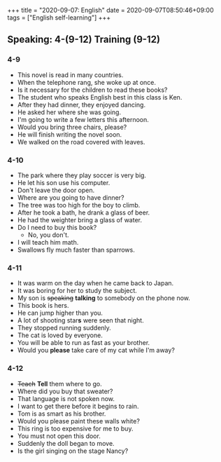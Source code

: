 +++
title =  "2020-09-07: English"
date = 2020-09-07T08:50:46+09:00
tags = ["English self-learning"]
+++

## Speaking: 4-(9-12) Training (9-12)

### 4-9

* This novel is read in many countries.
* When the telephone rang, she woke up at once.
* Is it necessary for the children to read these books?
* The student who speaks English best in this class is Ken.
* After they had dinner, they enjoyed dancing.
* He asked her where she was going.
* I'm going to write a few letters this afternoon.
* Would you bring three chairs, please?
* He will finish writing the novel soon.
* We walked on the road covered with leaves. 

### 4-10

* The park where they play soccer is very big.
* He let his son use his computer.
* Don't leave the door open.
* Where are you going to have dinner?
* The tree was too high for the boy to climb.
* After he took a bath, he drank a glass of beer.
* He had the weighter bring a glass of water.
* Do I need to buy this book?
    - No, you don't.
* I will teach him math.
* Swallows fly much faster than sparrows.

### 4-11

* It was warm on the day when he came back to Japan.
* It was boring for her to study the subject.
* My son is ~~speaking~~ **talking** to somebody on the phone now.
* This book is hers.
* He can jump higher than you.
* A lot of shooting star**s** were seen that night.
* They stopped running suddenly.
* The cat is loved by everyone.
* You will be able to run as fast as your brother.
* Would you **please** take care of my cat while I'm away?

### 4-12

* ~~Teach~~ **Tell** them where to go.
* Where did you buy that sweater? 
* That language is not spoken now.
* I want to get there before it begins to rain.
* Tom is as smart as his brother.
* Would you please paint these walls white?
* This ring is too expensive for me to buy.
* You must not open this door.
* Suddenly the doll began to move.
* Is the girl singing on the stage Nancy?
